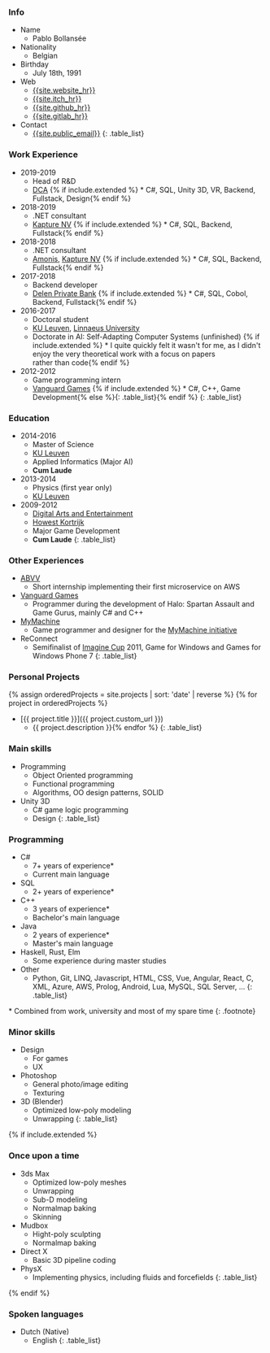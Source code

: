 <div class="nobreak" markdown="1">

### Info

* Name
  * Pablo Bollansée
* Nationality
  * Belgian
* Birthday
  * July 18th, 1991
* Web
  * [{{site.website_hr}}]({{site.website}})
  * [{{site.itch_hr}}]({{site.itch}})
  * [{{site.github_hr}}]({{site.github}})
  * [{{site.gitlab_hr}}]({{site.gitlab}})
* Contact
  * [{{site.public_email}}](mailto:{{site.public_email}})
{: .table_list}

</div>

<div class="nobreak" markdown="1">

### Work Experience

* 2019-2019
  * Head of R&D
  * [DCA](https://dca.lu/)
{% if include.extended %}  * C#, SQL, Unity 3D, VR, Backend, Fullstack, Design{% endif %}
* 2018-2019
  * .NET consultant
  * [Kapture NV](https://www.kapture.be/)
{% if include.extended %}  * C#, SQL, Backend, Fullstack{% endif %}
* 2018-2018
  * .NET consultant
  * [Amonis](http://www.amonis.be/), [Kapture NV](https://www.kapture.be/)
{% if include.extended %}  * C#, SQL, Backend, Fullstack{% endif %}
* 2017-2018
  * Backend developer
  * [Delen Private Bank](https://www.delen.be/)
{% if include.extended %}  * C#, SQL, Cobol, Backend, Fullstack{% endif %}
* 2016-2017
  * Doctoral student
  * [KU Leuven](https://www.kuleuven.be/), [Linnaeus University](https://lnu.se/en/)
  * Doctorate in AI: Self-Adapting Computer Systems (unfinished)
{% if include.extended %}  * I&nbsp;quite quickly felt it wasn't for me, as I&nbsp;didn't enjoy the very theoretical work with a focus on papers rather&nbsp;than&nbsp;code{% endif %}
* 2012-2012
  * Game programming intern
  * [Vanguard Games](http://www.vanguardgames.net/)
{% if include.extended %}  * C#, C++, Game Development{% else %}{: .table_list}{% endif %}
{: .table_list}

</div>

<div class="nobreak" markdown="1">

### Education

* 2014-2016
  * Master of Science
  * [KU Leuven](https://www.kuleuven.be)
  * Applied Informatics (Major AI)
  * **Cum Laude**
* 2013-2014
  * Physics (first year only)
  * [KU Leuven](https://www.kuleuven.be)
* 2009-2012
  * [Digital Arts and Entertainment](http://www.digitalartsandentertainment.be/)
  * [Howest Kortrijk](https://www.howest.be)
  * Major Game Development
  * **Cum Laude** 
{: .table_list}

</div>

<div class="nobreak" markdown="1">

### Other Experiences

* [ABVV](http://www.abvv.be/)
  * Short internship implementing their first microservice on AWS
* [Vanguard Games](http://www.vanguardgames.net/)
  * Programmer during the development of Halo: Spartan Assault and Game Gurus, mainly C# and C++
* [MyMachine](https://mymachine-global.org/)
  * Game programmer and designer for the [MyMachine initiative](https://mymachine-global.org/)
* ReConnect
  * Semifinalist of [Imagine Cup](https://imaginecup.microsoft.com/) 2011, Game for Windows and Games for Windows Phone 7
{: .table_list}

</div>

<div class="nobreak" markdown="1">

### Personal Projects

{% assign orderedProjects = site.projects | sort: 'date' | reverse %}
{% for project in orderedProjects %}
* [{{ project.title }}]({{ project.custom_url }})
  * {{ project.description }}{% endfor %}
{: .table_list}

</div>

<div class="nobreak" markdown="1">

### Main skills

* Programming
  * Object Oriented programming
  * Functional programming
  * Algorithms, OO design patterns, SOLID
* Unity 3D
  * C# game logic programming
  * Design
{: .table_list}

</div>

<div class="nobreak" markdown="1">

### Programming

* C#
  * 7+ years of experience*
  * Current main language
* SQL
  * 2+ years of experience*
* C++
  * 3 years of experience*
  * Bachelor's main language
* Java
  * 2 years of experience*
  * Master's main language
* Haskell, Rust, Elm
  * Some experience during master studies
* Other
  * Python, Git, LINQ, Javascript, HTML, CSS, Vue, Angular, React, C, XML, Azure, AWS, Prolog, Android, Lua, MySQL, SQL Server, ...
{: .table_list}

\* Combined from work, university and most of my spare time
{: .footnote}

</div>

<div class="nobreak" markdown="1">

### Minor skills

* Design
  * For games
  * UX
* Photoshop
  * General photo/image editing
  * Texturing
* 3D (Blender)
  * Optimized low-poly modeling
  * Unwrapping
{: .table_list}

</div>

{% if include.extended %}
<div class="nobreak" markdown="1">

### Once upon a time

* 3ds Max
  * Optimized low-poly meshes
  * Unwrapping
  * Sub-D modeling
  * Normalmap baking
  * Skinning
* Mudbox
  * Hight-poly sculpting
  * Normalmap baking
* Direct X
  * Basic 3D pipeline coding
* PhysX
  * Implementing physics, including fluids and forcefields
{: .table_list}

</div>
{% endif %}

<div class="nobreak" markdown="1">

### Spoken languages

* Dutch (Native)
  * English
{: .table_list}

</div>
